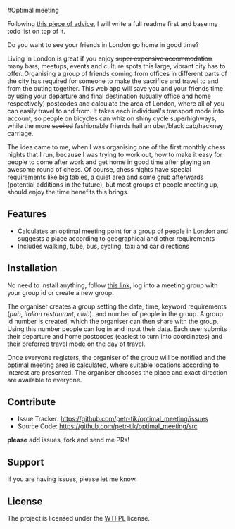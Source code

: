 #Optimal meeting

Following [this piece of advice](http://tom.preston-werner.com/2010/08/23/readme-driven-development.html), I will write a full readme first and base my todo list on top of it. 

Do you want to see your friends in London go home in good time? 

Living in London is great if you enjoy ~~super expensive accommodation~~ many bars, meetups, events and culture spots this large, vibrant city has to offer. Organising a group of friends coming from offices in different parts of the city has required for someone to make the sacrifice and travel to and from the outing together. This web app will save you and your friends time by using your departure and final destination (usually office and home respectively) postcodes and calculate the area of London, where all of you can easily travel to and from. It takes each individual's transport mode into account, so people on bicycles can whiz on shiny cycle superhighways, while the more ~~spoiled~~ fashionable friends hail an uber/black cab/hackney carriage. 

The idea came to me, when I was organising one of the first monthly chess nights that I run, because I was trying to work out, how to make it easy for people to come after work and get home in good time after playing an awesome round of chess. Of course, chess nights have special requirements like big tables, a quiet area and some grub afterwards (potential additions in the future), but most groups of people meeting up, should enjoy the time benefits this brings.  

Features
--------

- Calculates an optimal meeting point for a group of people in London and suggests a place according to geographical and other requirements
- Includes walking, tube, bus, cycling, taxi and car directions

Installation
------------

No need to install anything, follow [this link](http://petr-tik.github.io/optimal_meeting/login), log into a meeting group with your group id or create a new group. 

The organiser creates a group setting the date, time, keyword requirements (_pub_, _italian restaurant_, _club_). and number of people in the group. A group id number is created, which the organiser can then share with the group. Using this number people can log in and input their data. Each user submits their departure and home postcodes (easiest to turn into coordinates) and their preferred travel mode on the day of travel. 

Once everyone registers, the organiser of the group will be notified and the optimal meeting area is calculated, where suitable locations according to interest are presented. The organiser chooses the place and exact direction are available to everyone. 

Contribute
----------

- Issue Tracker: https://github.com/petr-tik/optimal_meeting/issues
- Source Code: https://github.com/petr-tik/optimal_meeting/src

**please** add issues, fork and send me PRs! 

Support
-------

If you are having issues, please let me know.

License
-------

The project is licensed under the [WTFPL](https://en.wikipedia.org/wiki/WTFPL) license.
